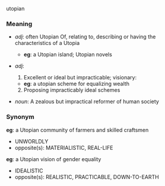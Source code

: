 utopian
### Meaning
+ _adj_: often Utopian Of, relating to, describing or having the characteristics of a Utopia
    + __eg__: a Utopian island; Utopian novels
+ _adj_:
   1. Excellent or ideal but impracticable; visionary:
    + __eg__: a utopian scheme for equalizing wealth
   2. Proposing impracticably ideal schemes

+ _noun_: A zealous but impractical reformer of human society

### Synonym

__eg__: a Utopian community of farmers and skilled craftsmen

+ UNWORLDLY
+ opposite(s): MATERIALISTIC, REAL-LIFE

__eg__: a Utopian vision of gender equality

+ IDEALISTIC
+ opposite(s): REALISTIC, PRACTICABLE, DOWN-TO-EARTH


